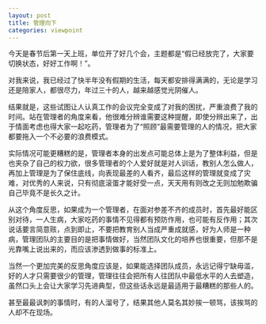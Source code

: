 ```yaml
---
layout: post
title: 管理向下
categories: viewpoint
---
```


今天是春节后第一天上班，单位开了好几个会，主题都是“假已经放完了，大家要切换状态，好好工作啊！”。

对我来说，我已经过了快半年没有假期的生活，每天都安排得满满的，无论是学习还是陪家人，都很尽力，年过三十的人，越来越感觉光阴催人。

结果就是，这些试图让人认真工作的会议完全变成了对我的困扰，严重浪费了我的时间。站在管理者的角度来看，他很难分辨谁需要这种提醒，即使分辨出来了，出于情面考虑也得大家一起吃药，管理者为了“照顾”最需要管理的人的情况，把大家都要拖入一个不必要的浪费模式。

实际情况可能更糟糕的是，管理者本身的出发点可能总体上是为了整体利益，但是也夹杂了自己的权力欲，很多管理者的个人爱好就是对人训话，教别人怎么做人，再加上管理是为了保住底线，向表现最差的人看齐，最后这样的管理就变成了灾难，对优秀的人来说，只有彻底滚蛋才能好受一点，天天用有则改之无则加勉欺骗自己毕竟不是长久之计。

从这个角度反思，如果成为一个管理者，在面对参差不齐的成员时，首先最好能区别对待，一人生病，大家吃药的事情不见得都有预防作用，也可能有反作用；其次说话要言简意赅，点到即止，不要把教育别人当成严重成就感，好为人师是一种病，管理团队的主要目的是把事情做好，当然团队文化的培养也很重要，但那不是光靠嘴上说出来的，而应该渗透到做事的标准上。

当然一个更加完美的反思角度应该是，如果能选择团队成员，永远记得宁缺毋滥，好的人才只需要很少的管理，管理往往会把所有人往团队中最低水平的人去塑造，虽然口头上会让大家学习先进典型，但这些话永远是最适用于最糟糕的那些人的。

甚至最最讽刺的事情时，有的人溜号了，结果其他人莫名其妙挨一顿骂，该挨骂的人却不在现场。